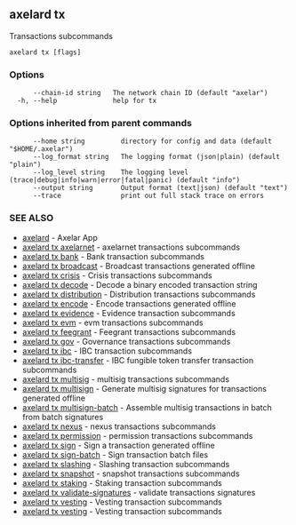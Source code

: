 ## axelard tx

Transactions subcommands

```
axelard tx [flags]
```

### Options

```
      --chain-id string   The network chain ID (default "axelar")
  -h, --help              help for tx
```

### Options inherited from parent commands

```
      --home string         directory for config and data (default "$HOME/.axelar")
      --log_format string   The logging format (json|plain) (default "plain")
      --log_level string    The logging level (trace|debug|info|warn|error|fatal|panic) (default "info")
      --output string       Output format (text|json) (default "text")
      --trace               print out full stack trace on errors
```

### SEE ALSO

- [axelard](/cli-docs/v0_27_0/axelard) - Axelar App
- [axelard tx axelarnet](/cli-docs/v0_27_0/axelard_tx_axelarnet) - axelarnet transactions subcommands
- [axelard tx bank](/cli-docs/v0_27_0/axelard_tx_bank) - Bank transaction subcommands
- [axelard tx broadcast](/cli-docs/v0_27_0/axelard_tx_broadcast) - Broadcast transactions generated offline
- [axelard tx crisis](/cli-docs/v0_27_0/axelard_tx_crisis) - Crisis transactions subcommands
- [axelard tx decode](/cli-docs/v0_27_0/axelard_tx_decode) - Decode a binary encoded transaction string
- [axelard tx distribution](/cli-docs/v0_27_0/axelard_tx_distribution) - Distribution transactions subcommands
- [axelard tx encode](/cli-docs/v0_27_0/axelard_tx_encode) - Encode transactions generated offline
- [axelard tx evidence](/cli-docs/v0_27_0/axelard_tx_evidence) - Evidence transaction subcommands
- [axelard tx evm](/cli-docs/v0_27_0/axelard_tx_evm) - evm transactions subcommands
- [axelard tx feegrant](/cli-docs/v0_27_0/axelard_tx_feegrant) - Feegrant transactions subcommands
- [axelard tx gov](/cli-docs/v0_27_0/axelard_tx_gov) - Governance transactions subcommands
- [axelard tx ibc](/cli-docs/v0_27_0/axelard_tx_ibc) - IBC transaction subcommands
- [axelard tx ibc-transfer](/cli-docs/v0_27_0/axelard_tx_ibc-transfer) - IBC fungible token transfer transaction subcommands
- [axelard tx multisig](/cli-docs/v0_27_0/axelard_tx_multisig) - multisig transactions subcommands
- [axelard tx multisign](/cli-docs/v0_27_0/axelard_tx_multisign) - Generate multisig signatures for transactions generated offline
- [axelard tx multisign-batch](/cli-docs/v0_27_0/axelard_tx_multisign-batch) - Assemble multisig transactions in batch from batch signatures
- [axelard tx nexus](/cli-docs/v0_27_0/axelard_tx_nexus) - nexus transactions subcommands
- [axelard tx permission](/cli-docs/v0_27_0/axelard_tx_permission) - permission transactions subcommands
- [axelard tx sign](/cli-docs/v0_27_0/axelard_tx_sign) - Sign a transaction generated offline
- [axelard tx sign-batch](/cli-docs/v0_27_0/axelard_tx_sign-batch) - Sign transaction batch files
- [axelard tx slashing](/cli-docs/v0_27_0/axelard_tx_slashing) - Slashing transaction subcommands
- [axelard tx snapshot](/cli-docs/v0_27_0/axelard_tx_snapshot) - snapshot transactions subcommands
- [axelard tx staking](/cli-docs/v0_27_0/axelard_tx_staking) - Staking transaction subcommands
- [axelard tx validate-signatures](/cli-docs/v0_27_0/axelard_tx_validate-signatures) - validate transactions signatures
- [axelard tx vesting](/cli-docs/v0_27_0/axelard_tx_vesting) - Vesting transaction subcommands
- [axelard tx vesting](/cli-docs/v0_27_0/axelard_tx_vesting) - Vesting transaction subcommands
